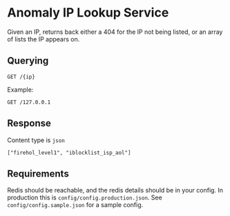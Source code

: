 # Anomaly IP Lookup Service

Given an IP, returns back either a 404 for the IP not being listed, or an array of lists the IP appears on.

## Querying
```
GET /{ip}
```
Example:

```
GET /127.0.0.1
```

## Response
Content type is `json`

```
["firehol_level1", "iblocklist_isp_aol"]
```

## Requirements
Redis should be reachable, and the redis details should be in your config. In production this is `config/config.production.json`. See `config/config.sample.json` for a sample config.
